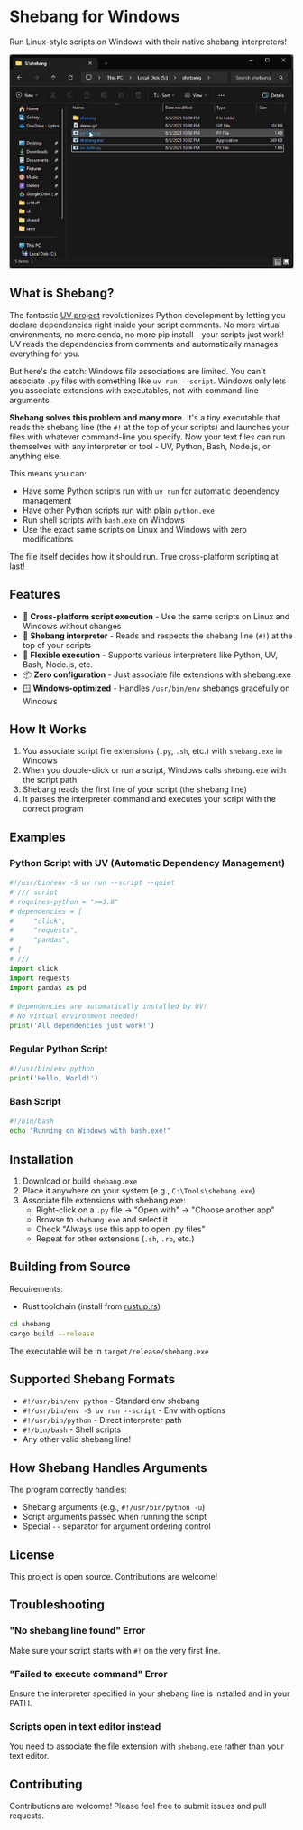 # Shebang for Windows

Run Linux-style scripts on Windows with their native shebang interpreters!

![Demo](demo.gif)

## What is Shebang?

The fantastic [UV project](https://github.com/astral-sh/uv) revolutionizes Python development by letting you declare dependencies right inside your script comments. No more virtual environments, no more conda, no more pip install - your scripts just work! UV reads the dependencies from comments and automatically manages everything for you.

But here's the catch: Windows file associations are limited. You can't associate `.py` files with something like `uv run --script`. Windows only lets you associate extensions with executables, not with command-line arguments.

**Shebang solves this problem and many more.** It's a tiny executable that reads the shebang line (the `#!` at the top of your scripts) and launches your files with whatever command-line you specify. Now your text files can run themselves with any interpreter or tool - UV, Python, Bash, Node.js, or anything else.

This means you can:
- Have some Python scripts run with `uv run` for automatic dependency management
- Have other Python scripts run with plain `python.exe` 
- Run shell scripts with `bash.exe` on Windows
- Use the exact same scripts on Linux and Windows with zero modifications

The file itself decides how it should run. True cross-platform scripting at last!

## Features

- 🚀 **Cross-platform script execution** - Use the same scripts on Linux and Windows without changes
- 🎯 **Shebang interpreter** - Reads and respects the shebang line (`#!`) at the top of your scripts
- 🔧 **Flexible execution** - Supports various interpreters like Python, UV, Bash, Node.js, etc.
- 📦 **Zero configuration** - Just associate file extensions with shebang.exe
- 🪟 **Windows-optimized** - Handles `/usr/bin/env` shebangs gracefully on Windows

## How It Works

1. You associate script file extensions (`.py`, `.sh`, etc.) with `shebang.exe` in Windows
2. When you double-click or run a script, Windows calls `shebang.exe` with the script path
3. Shebang reads the first line of your script (the shebang line)
4. It parses the interpreter command and executes your script with the correct program

## Examples

### Python Script with UV (Automatic Dependency Management)
```python
#!/usr/bin/env -S uv run --script --quiet
# /// script
# requires-python = ">=3.8"
# dependencies = [
#     "click",
#     "requests",
#     "pandas",
# ]
# ///
import click
import requests
import pandas as pd

# Dependencies are automatically installed by UV!
# No virtual environment needed!
print('All dependencies just work!')
```

### Regular Python Script
```python
#!/usr/bin/env python
print('Hello, World!')
```

### Bash Script
```bash
#!/bin/bash
echo "Running on Windows with bash.exe!"
```

## Installation

1. Download or build `shebang.exe`
2. Place it anywhere on your system (e.g., `C:\Tools\shebang.exe`)
3. Associate file extensions with shebang.exe:
   - Right-click on a `.py` file → "Open with" → "Choose another app"
   - Browse to `shebang.exe` and select it
   - Check "Always use this app to open .py files"
   - Repeat for other extensions (`.sh`, `.rb`, etc.)

## Building from Source

Requirements:
- Rust toolchain (install from [rustup.rs](https://rustup.rs/))

```bash
cd shebang
cargo build --release
```

The executable will be in `target/release/shebang.exe`

## Supported Shebang Formats

- `#!/usr/bin/env python` - Standard env shebang
- `#!/usr/bin/env -S uv run --script` - Env with options
- `#!/usr/bin/python` - Direct interpreter path
- `#!/bin/bash` - Shell scripts
- Any other valid shebang line!

## How Shebang Handles Arguments

The program correctly handles:
- Shebang arguments (e.g., `#!/usr/bin/python -u`)
- Script arguments passed when running the script
- Special `--` separator for argument ordering control

## License

This project is open source. Contributions are welcome!

## Troubleshooting

### "No shebang line found" Error
Make sure your script starts with `#!` on the very first line.

### "Failed to execute command" Error
Ensure the interpreter specified in your shebang line is installed and in your PATH.

### Scripts open in text editor instead
You need to associate the file extension with `shebang.exe` rather than your text editor.

## Contributing

Contributions are welcome! Please feel free to submit issues and pull requests.